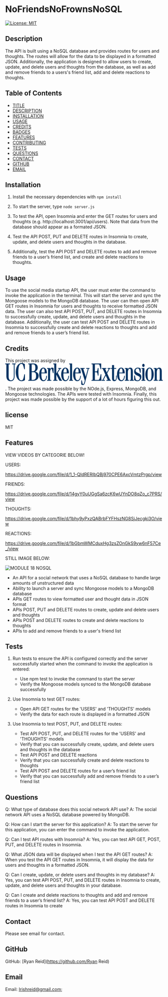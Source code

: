 # NoFriendsNoFrownsNoSQL
[![License: MIT](https://img.shields.io/badge/License-MIT-yellow.svg)](https://opensource.org/licenses/MIT)


## Description
The API is built using a NoSQL database and provides routes for users and thoughts. The routes will allow for the data to be displayed in a formatted JSON. Additionally, the application is designed to allow users to create, update, and delete users and thoughts from the database, as well as add and remove friends to a users's friend list, add and delete reactions to thoughts.




## Table of Contents

* [TITLE](#title)
* [DESCRIPTION](#description)
* [INSTALLATION](#installation)
* [USAGE](#usage)
* [CREDITS](#credits)
* [BADGES](#badges)
* [FEATURES](#features)
* [CONTRIBUTING](#contributing)
* [TESTS](#tests)
* [QUESTIONS](#questions)
* [CONTACT](#contact)
* [GITHUB](#github)
* [EMAIL](#email)





## Installation

1. Install the necessary dependencies with ``npm install`` 

2. To start the server, type ``node server.js``

3. To test the API, open Insomnia and enter the GET routes for users and thoughts (e.g. http://localhost:3001/api/users). Note that data from the database should appear as a formated JSON.

4. Test the API POST, PUT and DELETE routes in Insomnia to create, update, and delete users and thoughts in the database. 

5. Additionally, test the API POST and DELETE routes to add and remove friends to a user’s friend list, and create and delete reactions to thoughts.



## Usage

To use the social media startup API, the user must enter the command to invoke the application in the terminal. This will start the server and sync the Mongoose models to the MongoDB database. The user can then open API GET routes in Insomnia for users and thoughts to receive formatted JSON data. The user can also test API POST, PUT, and DELETE routes in Insomnia to successfully create, update, and delete users and thoughts in the database. Additionally, the user can test API POST and DELETE routes in Insomnia to successfully create and delete reactions to thoughts and add and remove friends to a user’s friend list.


## Credits
This project was assigned by ![Alt text](image.png). The project was made possible by the NOde.js, Express, MongoDB, and Mongoose technologies. The APIs were tested with Insomnia. Finally, this project was made possible by the support of a lot of hours figuring this out.

## license
MIT



## Features  

VIEW VIDEOS BY CATEGORIE BELOW!

USERS:

https://drive.google.com/file/d/1_1-QIdRERIbQBj970CPE6AxcVmtzPrgp/view

FRIENDS:

https://drive.google.com/file/d/14gyY0uUGgSa6zcK6wUYnDO8qZo_c7PRS/view

THOUGHTS:

https://drive.google.com/file/d/1bhy9yPxzQABrbFYFHszNG8SjJecgki3O/view

REACTIONS:

https://drive.google.com/file/d/1bGbmWMCduxHg3zsZOnGkS9yw6nF57Ce_/view

STILL IMAGE BELOW:

![MODULE 18 NOSQL](https://github.com/ReidRym/NoFriendsNoFrownsNoSQL/assets/123789106/7cb508b1-cd8b-4975-a07e-b5fb4715ff96)


- An API for a social network that uses a NoSQL database to handle large amounts of unstructured data
- Ability to launch a server and sync Mongoose models to a MongoDB database
- APIs GET routes to view formatted user and thought data in JSON format
- APIs POST, PUT and DELETE routes to create, update and delete users and thoughts
- APIs POST and DELETE routes to create and delete reactions to thoughts
- APIs to add and remove friends to a user's friend list


## Tests  

1. Run tests to ensure the API is configured correctly and the server successfully started when the command to invoke the application is entered:
    - Use npm test to invoke the command to start the server
    - Verify the Mongoose models synced to the MongoDB database successfully

2. Use Insomnia to test GET routes:
    - Open API GET routes for the 'USERS' and 'THOUGHTS' models
    - Verify the data for each route is displayed in a formatted JSON

3. Use Insomnia to test POST, PUT, and DELETE routes:
    - Test API POST, PUT, and DELETE routes for the 'USERS' and 'THOUGHTS' models
    - Verify that you can successfully create, update, and delete users and thoughts in the database
    - Test API POST and DELETE reactions
    - Verify that you can successfully create and delete reactions to thoughts 
    - Test API POST and DELETE routes for a user’s friend list
    - Verify that you can successfully add and remove friends to a user’s friend list



## Questions

Q: What type of database does this social network API use?
A: The social network API uses a NoSQL database powered by MongoDB.

Q: How can I start the server for this application? 
A: To start the server for this application, you can enter the command to invoke the application.

Q: Can I test API routes with Insomnia? 
A: Yes, you can test API GET, POST, PUT, and DELETE routes in Insomnia.

Q: What JSON data will be displayed when I test the API GET routes? 
A: When you test the API GET routes in Insomnia, it will display the data for users and thoughts in a formatted JSON.

Q: Can I create, update, or delete users and thoughts in my database?
A: Yes, you can test API POST, PUT, and DELETE routes in Insomnia to create, update, and delete users and thoughts in your database.

Q: Can I create and delete reactions to thoughts and add and remove friends to a user’s friend list?
A: Yes, you can test API POST and DELETE routes in Insomnia to create



## Contact
 Please see email for contact.


## GitHub
GitHub: [Ryan Reid](https://github.com/Ryan Reid)


## Email
Email: [Irishreid@gmail.com](mailto:Irishreid@gmail.com);
